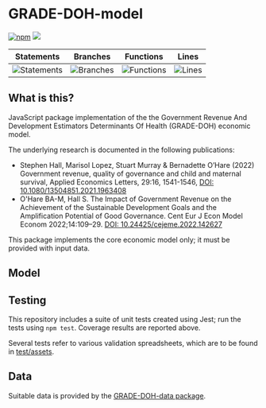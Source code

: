 # GRADE-DOH-model

[![npm](https://img.shields.io/npm/v/grade-doh-model)](https://www.npmjs.com/package/grade-doh-model) [![](https://data.jsdelivr.com/v1/package/npm/grade-doh-model/badge)](https://www.jsdelivr.com/package/npm/grade-doh-model)

| Statements                  | Branches                | Functions                 | Lines             |
| --------------------------- | ----------------------- | ------------------------- | ----------------- |
| ![Statements](https://img.shields.io/badge/statements-92.95%25-brightgreen.svg?style=flat) | ![Branches](https://img.shields.io/badge/branches-44.89%25-red.svg?style=flat) | ![Functions](https://img.shields.io/badge/functions-96.24%25-brightgreen.svg?style=flat) | ![Lines](https://img.shields.io/badge/lines-93.13%25-brightgreen.svg?style=flat) |

## What is this?

JavaScript package implementation of the the Government Revenue And Development Estimators Determinants Of Health (GRADE-DOH) economic model.

The underlying research is documented in the following publications:

- Stephen Hall, Marisol Lopez, Stuart Murray & Bernadette O’Hare (2022) Government revenue, quality of governance and child and maternal survival, Applied Economics Letters, 29:16, 1541-1546, [DOI: 10.1080/13504851.2021.1963408](https://doi.org/10.1080/13504851.2021.1963408)
- O'Hare BA-M, Hall S. The Impact of Government Revenue on the Achievement of the Sustainable Development Goals and the Amplification Potential of Good Governance. Cent Eur J Econ Model Econom 2022;14:109–29. [DOI: 10.24425/cejeme.2022.142627](https://doi.org/10.24425/cejeme.2022.142627)

This package implements the core economic model only; it must be provided with input data.

## Model



## Testing

This repository includes a suite of unit tests created using Jest;  run the tests using `npm test`. Coverage results are reported above.

Several tests refer to various validation spreadsheets, which are to be found in [test/assets](./test/assets).

## Data

Suitable data is provided by the [GRADE-DOH-data package](https://github.com/stuwilmur/GRADE-DOH-data).
